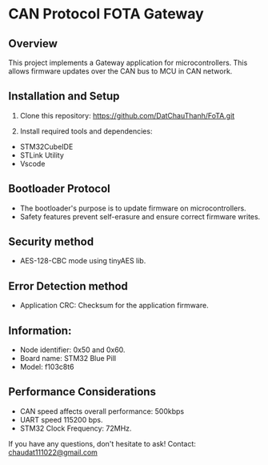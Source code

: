 # CAN Protocol FOTA Gateway

## Overview
This project implements a Gateway application for microcontrollers. This allows firmware updates over the CAN bus to MCU in CAN network.

## Installation and Setup
1. Clone this repository:
https://github.com/DatChauThanh/FoTA.git


2. Install required tools and dependencies:
- STM32CubeIDE
- STLink Utility
- Vscode

## Bootloader Protocol
- The bootloader's purpose is to update firmware on microcontrollers.
- Safety features prevent self-erasure and ensure correct firmware writes.

## Security method
- AES-128-CBC mode using tinyAES lib.

## Error Detection method
- Application CRC: Checksum for the application firmware.

## Information:
- Node identifier: 0x50 and 0x60.
- Board name: STM32 Blue Pill 
- Model: f103c8t6

## Performance Considerations
- CAN speed affects overall performance: 500kbps
- UART speed 115200 bps.
- STM32 Clock Frequency: 72MHz.

If you have any questions, don't hesitate to ask! 
Contact: chaudat111022@gmail.com

